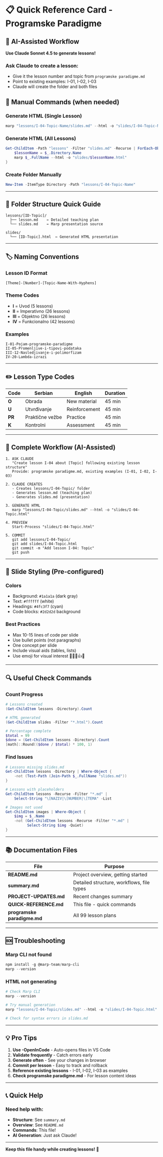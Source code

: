 # 📋 Quick Reference Card - Programske Paradigme

## 🤖 AI-Assisted Workflow

**Use Claude Sonnet 4.5 to generate lessons!**

### Ask Claude to create a lesson:
- Give it the lesson number and topic from `programske paradigme.md`
- Point to existing examples: I-01, I-02, I-03
- Claude will create the folder and both files

## 🚀 Manual Commands (when needed)

### Generate HTML (Single Lesson)
```powershell
marp "lessons/I-04-Topic-Name/slides.md" --html -o "slides/I-04-Topic-Name.html"
```

### Generate HTML (All Lessons)
```powershell
Get-ChildItem -Path "lessons" -Filter "slides.md" -Recurse | ForEach-Object {
    $lessonName = $_.Directory.Name
    marp $_.FullName --html -o "slides/$lessonName.html"
}
```

### Create Folder Manually
```powershell
New-Item -ItemType Directory -Path "lessons/I-04-Topic-Name"
```

---

## 📁 Folder Structure Quick Guide

```
lessons/[ID-Topic]/
  ├── lesson.md    ← Detailed teaching plan
  └── slides.md    ← Marp presentation source

slides/
  └── [ID-Topic].html  ← Generated HTML presentation
```

---

## 🏷️ Naming Conventions

### Lesson ID Format
```
[Theme]-[Number]-[Topic-Name-With-Hyphens]
```

### Theme Codes
- **I** = Uvod (5 lessons)
- **II** = Imperativno (26 lessons)
- **III** = Objektno (26 lessons)
- **IV** = Funkcionalno (42 lessons)

### Examples
```
I-01-Pojam-programske-paradigme
II-05-Promenljive-i-tipovi-podataka
III-12-Nasledjivanje-i-polimorfizam
IV-20-Lambda-izrazi
```

---

## ✏️ Lesson Type Codes

| Code | Serbian | English | Duration |
|------|---------|---------|----------|
| **O** | Obrada | New material | 45 min |
| **U** | Utvrđivanje | Reinforcement | 45 min |
| **PR** | Praktične vežbe | Practice | 45 min |
| **K** | Kontrolni | Assessment | 45 min |

---

## 🔄 Complete Workflow (AI-Assisted)

```
1. ASK CLAUDE
   "Create lesson I-04 about [Topic] following existing lesson structure"
   Provide: programske paradigme.md, existing examples (I-01, I-02, I-03)

2. CLAUDE CREATES
   - Creates lessons/I-04-Topic/ folder
   - Generates lesson.md (teaching plan)
   - Generates slides.md (presentation)

3. GENERATE HTML
   marp "lessons/I-04-Topic/slides.md" --html -o "slides/I-04-Topic.html"

4. PREVIEW
   Start-Process "slides/I-04-Topic.html"

5. COMMIT
   git add lessons/I-04-Topic/
   git add slides/I-04-Topic.html
   git commit -m "Add lesson I-04: Topic"
   git push
```

---

## 🎨 Slide Styling (Pre-configured)

### Colors
- Background: `#1a1a1a` (dark gray)
- Text: `#ffffff` (white)
- Headings: `#4fc3f7` (cyan)
- Code blocks: `#2d2d2d` background

### Best Practices
- Max 10-15 lines of code per slide
- Use bullet points (not paragraphs)
- One concept per slide
- Include visual aids (tables, lists)
- Use emoji for visual interest 🎯✅❌👍📝

---

## 🔍 Useful Check Commands

### Count Progress
```powershell
# Lessons created
(Get-ChildItem lessons -Directory).Count

# HTML generated
(Get-ChildItem slides -Filter "*.html").Count

# Percentage complete
$total = 99
$done = (Get-ChildItem lessons -Directory).Count
[math]::Round(($done / $total) * 100, 1)
```

### Find Issues
```powershell
# Lessons missing slides.md
Get-ChildItem lessons -Directory | Where-Object {
    -not (Test-Path (Join-Path $_.FullName "slides.md"))
}

# Lessons with placeholders
Get-ChildItem lessons -Recurse -Filter "*.md" | 
    Select-String "\[NAZIV|\[NUMBER|\[ТЕМА" -List

# Images not used
Get-ChildItem images | Where-Object {
    $img = $_.Name
    -not (Get-ChildItem lessons -Recurse -Filter "*.md" | 
          Select-String $img -Quiet)
}
```

---

## 📚 Documentation Files

| File | Purpose |
|------|---------|
| **README.md** | Project overview, getting started |
| **summary.md** | Detailed structure, workflows, file types |
| **PROJECT-UPDATES.md** | Recent changes summary |
| **QUICK-REFERENCE.md** | This file - quick commands |
| **programske paradigme.md** | All 99 lesson plans |

---

## 🆘 Troubleshooting

### Marp CLI not found
```powershell
npm install -g @marp-team/marp-cli
marp --version
```



### HTML not generating
```powershell
# Check Marp CLI
marp --version

# Try manual generation
marp "lessons/I-04-Topic/slides.md" --html -o "slides/I-04-Topic.html"

# Check for syntax errors in slides.md
```

---

## 💡 Pro Tips

1. **Use -OpenInCode** - Auto-opens files in VS Code
2. **Validate frequently** - Catch errors early
3. **Generate often** - See your changes in browser
4. **Commit per lesson** - Easy to track and rollback
5. **Reference existing lessons** - I-01, I-02, I-03 as examples
6. **Check programske paradigme.md** - For lesson content ideas

---

## 📞 Quick Help

### Need help with:
- **Structure**: See `summary.md`
- **Overview**: See `README.md`
- **Commands**: This file!
- **AI Generation**: Just ask Claude!

---

**Keep this file handy while creating lessons!** 📌
